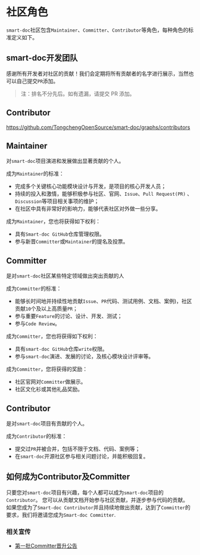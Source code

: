# 社区角色
`smart-doc`社区包含`Maintainer`、`Committer`、`Contributor`等角色，每种角色的标准定义如下。

## smart-doc开发团队
感谢所有开发者对社区的贡献！我们会定期将所有贡献者的名字进行展示，当然也可以自己提交`PR`添加。
> 注：排名不分先后。如有遗漏，请提交 PR 添加。

<script setup>
import {VPTeamMembers} from 'vitepress/theme';

const members = [
  {
    avatar: 'https://github.com/shalousun.png',
    name: 'Yu Sun',
    title: '项目管理委员会，Project Management Committee',
    links: [
      { icon: 'github', link: 'https://github.com/shalousun' },
    ]
  },
  {
    avatar: 'https://github.com/netdied.png',
    name: 'Xingzhi Li',
    title: 'Committer',
    links: [
      { icon: 'github', link: 'https://github.com/netdied' },
    ]
  },
  {
    avatar: 'https://github.com/chenqi146.png',
    name: 'Qi Chen',
    title: 'Committer',
    links: [
      { icon: 'github', link: 'https://github.com/chenqi146' },
    ]
  },
  {
    avatar: 'https://github.com/abing22333.png',
    name: 'Bing Li',
    title: 'Committer',
    links: [
      { icon: 'github', link: 'https://github.com/abing22333' },
    ]
  },
  {
    avatar: 'https://github.com/linwumingshi.png',
    name: 'Linwumingshi',
    title: 'Committer',
    links: [
      { icon: 'github', link: 'https://github.com/linwumingshi' },
    ]
  },
]
</script>

<VPTeamMembers size="small" :members="members" />

## Contributor
https://github.com/TongchengOpenSource/smart-doc/graphs/contributors

## Maintainer
对`smart-doc`项目演进和发展做出显著贡献的个人。

成为`Maintainer`的标准：
- 完成多个关键核心功能模块设计与开发，是项目的核心开发人员；
- 持续的投入和激情，能够积极参与社区、官网、`Issue`、`Pull Request(PR)` 、`Discussion`等项目相关事项的维护；
- 在社区中具有非常好的影响力，能够代表社区对外做一些分享。

成为`Maintainer`，您也将获得如下权利：
- 具有`Smart-doc GitHub`仓库管理权限。
- 参与新晋`Committer`或`Maintainer`的提名及投票。

## Committer
是对`smart-doc`社区某些特定领域做出突出贡献的人

成为`Committer`的标准：
- 能够长时间地并持续性地贡献`Issue`、`PR`代码、测试用例、文档、案例)，社区贡献`10`个及以上高质量`PR`；
- 参与重要`Feature`的讨论、设计、开发、测试；
- 参与`Code Review`。

成为`Committer`，您也将获得如下权利：
- 具有`smart-doc GitHub`仓库`write`权限。
- 参与`smart-doc`演进、发展的讨论，及核心模块设计评审等。

成为`Committer`，您将获得的奖励：
- 社区官网对`Committer`做展示。
- 社区文化衫或其他礼品奖励。

## Contributor
是对`smart-doc`项目有贡献的个人。

成为`Contributor`的标准：
- 提交过`PR`并被合并，包括不限于文档、代码、案例等；
- 在`smart-doc`开源社区参与相关问题讨论，并能积极回复。

## 如何成为Contributor及Committer
只要您对`smart-doc`项目有兴趣，每个人都可以成为`smart-doc`项目的`Contributor`。
您可以从贡献文档开始参与社区贡献，并逐步参与代码的贡献。
如果您成为了`Smart-doc Contributor`并且持续地做出贡献，达到了`Committer`的要求，我们将邀请您成为`Smart-doc Committer`.

### 相关宣传
- [第一批Committer晋升公告](https://www.oschina.net/news/282477)













